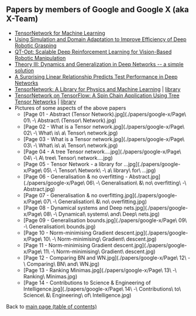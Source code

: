 ## Papers by members of Google and Google X (aka X-Team)

- [TensorNetwork for Machine Learning](https://arxiv.org/pdf/1906.06329.pdf) 
- [Using Simulation and Domain Adaptation to Improve Efficiency of Deep Robotic Grasping](https://arxiv.org/abs/1709.07857)
- [QT-Opt: Scalable Deep Reinforcement Learning for Vision-Based Robotic Manipulation](https://arxiv.org/abs/1806.10293)
- [Theory III: Dynamics and Generalization in Deep Networks -- a simple solution](https://arxiv.org/abs/1903.04991)
- [A Surprising Linear Relationship Predicts Test Performance in Deep Networks](https://arxiv.org/abs/1807.09659)
- [TensorNetwork: A Library for Physics and Machine Learning](https://arxiv.org/abs/1905.01330) | [library](https://github.com/google/tensornetwork)
- [TensorNetwork on TensorFlow: A Spin Chain Application Using Tree Tensor Networks](https://arxiv.org/abs/1905.01331) | [library](https://github.com/google/tensornetwork)
- Pictures of some aspects of the above papers
    - [Page 01 - Abstract (Tensor Network).jpg](./papers/google-x/Page\ 01\ -\ Abstract\ \(Tensor\ Network\).jpg)
    - [Page 02 - What is a Tensor network.jpg](./papers/google-x/Page\ 02\ -\ What\ is\ a\ Tensor\ network.jpg)
    - [Page 03 - What is a Tensor network.jpg](./papers/google-x/Page\ 03\ -\ What\ is\ a\ Tensor\ network.jpg)
    - [Page 04 - A tree Tensor network....jpg](./papers/google-x/Page\ 04\ -\ A\ tree\ Tensor\ network....jpg)
    - [Page 05 - Tensor Network - a library for ...jpg](./papers/google-x/Page\ 05\ -\ Tensor\ Network\ -\ a\ library\ for\ ...jpg)
    - [Page 06 - Generalisation & no overfitting - Abstract.jpg](./papers/google-x/Page\ 06\ -\ Generalisation\ \&\ no\ overfitting\ -\ Abstract.jpg)
    - [Page 07 - Generalisation & no overfitting.jpg](./papers/google-x/Page\ 07\ -\ Generalisation\ \&\ no\ overfitting.jpg)
    - [Page 08 - Dynamical systems and Deep nets.jpg](./papers/google-x/Page\ 08\ -\ Dynamical\ systems\ and\ Deep\ nets.jpg)
    - [Page 09 - Generalisation bounds.jpg](./papers/google-x/Page\ 09\ -\ Generalisation\ bounds.jpg)
    - [Page 10 - Norm-minimising Gradient descent.jpg](./papers/google-x/Page\ 10\ -\ Norm-minimising\ Gradient\ descent.jpg)
    - [Page 11 - Norm-minimising Gradient descent.jpg](./papers/google-x/Page\ 11\ -\ Norm-minimising\ Gradient\ descent.jpg)
    - [Page 12 - Comparing BN and WN.jpg](./papers/google-x/Page\ 12\ -\ Comparing\ BN\ and\ WN.jpg)
    - [Page 13 - Ranking Minimas.jpg](./papers/google-x/Page\ 13\ -\ Ranking\ Minimas.jpg)
    - [Page 14 - Contributions to Science & Engineering of Intelligence.jpg](./papers/google-x/Page\ 14\ -\ Contributions\ to\ Science\ \&\ Engineering\ of\ Intelligence.jpg)

Back to [main page (table of contents)](../../README.md)